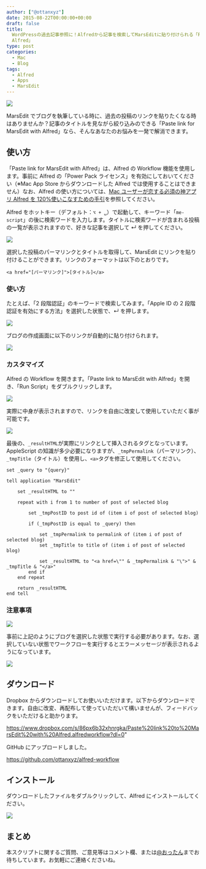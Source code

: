 ```yaml
---
author: ["@ottanxyz"]
date: 2015-08-22T00:00:00+00:00
draft: false
title:
  WordPressの過去記事参照に！Alfredから記事を検索してMarsEditに貼り付けられる「Paste link for MarsEdit with
  Alfred」
type: post
categories:
  - Mac
  - Blog
tags:
  - Alfred
  - Apps
  - MarsEdit
---
```


![](150822-55d7dbe6e6b29.jpg)

MarsEdit でブログを執筆している時に、過去の投稿のリンクを貼りたくなる時はありませんか？記事のタイトルを見ながら絞り込みのできる「Paste link for MarsEdit with Alfred」なら、そんなあなたのお悩みを一発で解消できます。

## 使い方

「Paste link for MarsEdit with Alfred」は、Alfred の Workflow 機能を使用します。事前に Alfred の「Power Pack ライセンス」を有効にしておいてください（※Mac App Store からダウンロードした Alfred では使用することはできません）なお、Alfred の使い方については、[Mac ユーザーが恋する必須の神アプリ Alfred を 120%使いこなすための手引](/posts/2014/09/alfred-guidance-181/)を参照してください。

Alfred をホットキー（デフォルト：`⌥ + ␣`）で起動して、キーワード「`me-script`」の後に検索ワードを入力します。タイトルに検索ワードが含まれる投稿の一覧が表示されますので、好きな記事を選択して ↵ を押してください。

![](150822-55d7dbe43dbe8.png)

選択した投稿のパーマリンクとタイトルを取得して、MarsEdit にリンクを貼り付けることができます。リンクのフォーマットは以下のとおりです。

    <a href="[パーマリンク]">[タイトル]</a>

### 使い方

たとえば、「2 段階認証」のキーワードで検索してみます。「Apple ID の 2 段階認証を有効にする方法」を選択した状態で、↵ を押します。

![](150822-55d7de1be3527.png)

ブログの作成画面に以下のリンクが自動的に貼り付けられます。

![](150822-55d7de1e89f9b.png)

### カスタマイズ

Alfred の Workflow を開きます。「Paste link to MarsEdit with Alfred」を開き、「Run Script」をダブルクリックします。

![](150822-55d7dfb2a7ca5.png)

実際に中身が表示されますので、リンクを自由に改変して使用していただく事が可能です。

![](150822-55d7dfba485b8.png)

最後の、`_resultHTML`が実際にリンクとして挿入されるタグとなっています。AppleScript の知識が多少必要になりますが、`_tmpPermalink`（パーマリンク）、`_tmpTitle`（タイトル）を使用し、`<a>`タグを修正して使用してください。

    set _query to "{query}"

    tell application "MarsEdit"

    	set _resultHTML to ""

    	repeat with i from 1 to number of post of selected blog

    		set _tmpPostID to post id of (item i of post of selected blog)

    		if (_tmpPostID is equal to _query) then

    			set _tmpPermalink to permalink of (item i of post of selected blog)
    			set _tmpTitle to title of (item i of post of selected blog)

    			set _resultHTML to "<a href=\"" & _tmpPermalink & "\">" & _tmpTitle & "</a>"
    		end if
    	end repeat

    	return _resultHTML
    end tell

### 注意事項

![](150822-55d7dbdf0bec6.png)

事前に上記のようにブログを選択した状態で実行する必要があります。なお、選択していない状態でワークフローを実行するとエラーメッセージが表示されるようになっています。

![](150822-55d7dbdd33f4f.png)

## ダウンロード

Dropbox からダウンロードしてお使いいただけます。以下からダウンロードできます。自由に改変、再配布して使っていただいて構いませんが、フィードバックをいただけると助かります。

https://www.dropbox.com/s/86px6b32xhnrgka/Paste%20link%20to%20MarsEdit%20with%20Alfred.alfredworkflow?dl=0"

GitHub にアップロードしました。

https://github.com/ottanxyz/alfred-workflow

## インストール

ダウンロードしたファイルをダブルクリックして、Alfred にインストールしてください。

![](150822-55d7dbe1e0d21.png)

## まとめ

本スクリプトに関するご質問、ご意見等はコメント欄、または[@おったん](https://twitter.com/ottanxyz)までお待ちしています。お気軽にご連絡くださいね。
